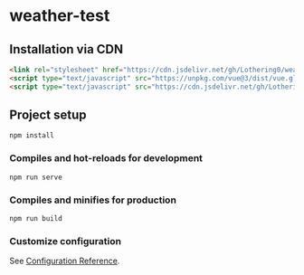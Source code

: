 # weather-test

## Installation via CDN
```html
<link rel="stylesheet" href="https://cdn.jsdelivr.net/gh/Lothering0/weather-widget@main/dist/weather-widget.cs">
<script type="text/javascript" src="https://unpkg.com/vue@3/dist/vue.global.js"></script>
<script type="text/javascript" src="https://cdn.jsdelivr.net/gh/Lothering0/weather-widget@main/dist/weather-widget.umd.min.js"></script>
```

## Project setup
```
npm install
```

### Compiles and hot-reloads for development
```
npm run serve
```

### Compiles and minifies for production
```
npm run build
```

### Customize configuration
See [Configuration Reference](https://cli.vuejs.org/config/).
